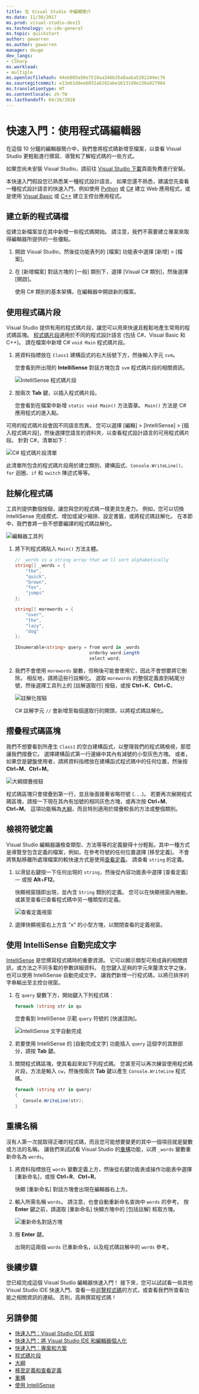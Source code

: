 ```yaml
---
title: 在 Visual Studio 中編輯簡介
ms.date: 11/30/2017
ms.prod: visual-studio-dev15
ms.technology: vs-ide-general
ms.topic: quickstart
author: gewarren
ms.author: gewarren
manager: douge
dev_langs:
- CSharp
ms.workload:
- multiple
ms.openlocfilehash: 44eb805a50e7518aa346b35a8aaba5202244ec76
ms.sourcegitcommit: e13e61ddea6032a8282abe16131d9e136a927984
ms.translationtype: HT
ms.contentlocale: zh-TW
ms.lasthandoff: 04/26/2018
---
```

# <a name="quickstart-use-the-code-editor"></a>快速入門：使用程式碼編輯器

在這個 10 分鐘的編輯器簡介中，我們會將程式碼新增至檔案，以查看 Visual Studio 更輕鬆進行撰寫、導覽和了解程式碼的一些方式。

如果您尚未安裝 Visual Studio，請前往 [Visual Studio 下載](https://aka.ms/vsdownload?utm_source=mscom&utm_campaign=msdocs)頁面免費進行安裝。

本快速入門假設您已熟悉某一種程式設計語言。 如果您還不熟悉，建議您先查看一種程式設計語言的快速入門，例如使用 [Python](../ide/quickstart-python.md) 或 [C#](../ide/tutorial-csharp-aspnet-core.md) 建立 Web 應用程式，或是使用 [Visual Basic](../ide/quickstart-visual-basic-console.md) 或 [C++](../ide/quickstart-cpp.md) 建立主控台應用程式。

## <a name="create-a-new-code-file"></a>建立新的程式碼檔

從建立新檔案並在其中新增一些程式碼開始。 請注意，我們不需要建立專案來取得編輯器所提供的一些優點。

1. 開啟 Visual Studio，然後從功能表列的 [檔案] 功能表中選擇 [新增] > [檔案]。

1. 在 [新增檔案] 對話方塊的 [一般] 類別下，選擇 [Visual C# 類別]，然後選擇 [開啟]。

   使用 C# 類別的基本架構，在編輯器中開啟新的檔案。

## <a name="use-code-snippets"></a>使用程式碼片段

Visual Studio 提供有用的程式碼片段，讓您可以用來快速且輕鬆地產生常用的程式碼區塊。 [程式碼片段](../ide/code-snippets.md)適用於不同的程式設計語言 (包括 C#、Visual Basic 和 C++)。 請在檔案中新增 C# `void Main` 程式碼片段。

1. 將資料指標放在 `Class1` 建構函式的右大括號下方，然後輸入字元 `svm`。

   您會看到所出現的 **IntelliSense** 對話方塊包含 `svm` 程式碼片段的相關資訊。

   ![IntelliSense 程式碼片段](media/quickstart-intellisense-snippet.png)

1. 按兩次 **Tab** 鍵，以插入程式碼片段。

   您會看到在檔案中新增 `static void Main()` 方法簽章。 `Main()` 方法是 C# 應用程式的進入點。

可用的程式碼片段會因不同語言而異。 您可以選擇 [編輯] > [IntelliSense] > [插入程式碼片段]，然後選擇您語言的資料夾，以查看程式設計語言的可用程式碼片段。 針對 C#，清單如下：

![C# 程式碼片段清單](media/quickstart-code-snippet-list.png)

此清單所包含的程式碼片段用於建立類別、建構函式、`Console.WriteLine()`、`for` 迴圈、`if` 和 `switch` 陳述式等等。

## <a name="comment-out-code"></a>註解化程式碼

工具列提供數個按鈕，讓您與您的程式碼一樣更具生產力。 例如，您可以切換 IntelliSense 完成模式、增加或減少縮排、設定書籤，或將程式碼註解化。 在本節中，我們會將一些不想要編譯的程式碼註解化。

![編輯器工具列](media/quickstart-editor-toolbar.png)

1. 將下列程式碼貼入 `Main()` 方法主體。

    ```csharp
    // _words is a string array that we'll sort alphabetically
    string[] _words = {
        "the",
        "quick",
        "brown",
        "fox",
        "jumps"
    };

    string[] morewords = {
        "over",
        "the",
        "lazy",
        "dog"
    };

    IEnumerable<string> query = from word in _words
                                orderby word.Length
                                select word;
    ```

1. 我們不會使用 `morewords` 變數，但稍後可能會使用它，因此不會想要將它刪除。 相反地，請將這些行註解化。 選取 `morewords` 的整個定義直到結尾分號，然後選擇工具列上的 [註解選取行] 按鈕，或按 **Ctrl**+**K**、**Ctrl**+**C**。

   ![註解化按鈕](media/quickstart-comment-out.png)

   C# 註解字元 `//` 會新增至每個選取行的開頭，以將程式碼註解化。

## <a name="collapse-code-blocks"></a>摺疊程式碼區塊

我們不想要看到所產生 `Class1` 的空白建構函式，以整理我們的程式碼檢視，那麼讓我們摺疊它。 選擇建構函式第一行邊緣中其內有減號的小型灰色方塊。 或者，如果您是鍵盤使用者，請將資料指標放在建構函式程式碼中的任何位置，然後按 **Ctrl**+**M**、**Ctrl**+**M**。

![大綱摺疊按鈕](media/quickstart-collapse.png)

程式碼區塊只會摺疊到第一行，並且後面接著省略符號 (`...`)。 若要再次展開程式碼區塊，請按一下現在其內有加號的相同灰色方塊，或再次按 **Ctrl**+**M**、**Ctrl**+**M**。 這項功能稱為[大綱](../ide/outlining.md)，而且特別適用於摺疊較長的方法或整個類別。

## <a name="view-symbol-definitions"></a>檢視符號定義

Visual Studio 編輯器讓檢查類型、方法等等的定義變得十分輕鬆。其中一種方式是導覽至包含定義的檔案，例如，在參考符號的任何位置選擇 [移至定義]。 不會將焦點移離所處理檔案的較快速方式是使用[查看定義](../ide/go-to-and-peek-definition.md#peek-definition)。 請查看 `string` 的定義。

1. 以滑鼠右鍵按一下任何出現的 `string`，然後從內容功能表中選擇 [查看定義]&mdash; 或按 **Alt**+**F12**。

   快顯視窗隨即出現，並內含 `String` 類別的定義。 您可以在快顯視窗內捲動，或甚至查看已查看程式碼中另一種類型的定義。

   ![查看定義視窗](media/quickstart-peek-definition.png)

1. 選擇快顯視窗右上方含 "x" 的小型方塊，以關閉查看的定義視窗。

## <a name="use-intellisense-to-complete-words"></a>使用 IntelliSense 自動完成文字

[IntelliSense](../ide/using-intellisense.md) 是您撰寫程式碼時的重要資源。 它可以顯示類型可用成員的相關資訊，或方法之不同多載的參數詳細資料。 在您鍵入足夠的字元來釐清文字之後，也可以使用 IntelliSense 自動完成文字。 讓我們新增一行程式碼，以將已排序的字串輸出至主控台視窗。

1. 在 `query` 變數下方，開始鍵入下列程式碼：

   ```csharp
   foreach (string str in qu
   ```

   您會看到 IntelliSense 示範 `query` 符號的 [快速諮詢]。

   ![IntelliSense 文字自動完成](media/quickstart-intellisense-completion-list.png)

1. 若要使用 IntelliSense 的 [自動完成文字] 功能插入 `query` 這個字的其餘部分，請按 **Tab** 鍵。

1. 關閉程式碼區塊，使其看起來如下列程式碼。 您甚至可以再次練習使用程式碼片段，方法是輸入 `cw`，然後按兩次 **Tab** 鍵以產生 `Console.WriteLine` 程式碼。

   ```csharp
   foreach (string str in query)
   {
      Console.WriteLine(str);
   }
   ```

## <a name="refactor-a-name"></a>重構名稱

沒有人第一次就取得正確的程式碼，而且您可能想要變更的其中一個項目就是變數或方法的名稱。 讓我們來試試看 Visual Studio 的[重構](../ide/refactoring-in-visual-studio.md)功能，以將 `_words` 變數重新命名為 `words`。

1. 將資料指標放在 `words` 變數定義上方，然後從右鍵功能表或操作功能表中選擇 [重新命名]，或按 **Ctrl**+**R**、**Ctrl**+**R**。

   快顯 [重新命名] 對話方塊會出現在編輯器右上方。

1. 輸入所需名稱 `words`。 請注意，也會自動重新命名查詢中 `words` 的參考。 按 **Enter** 鍵之前，請選取 [重新命名] 快顯方塊中的 [包括註解] 核取方塊。

   ![重新命名對話方塊](media/quickstart-rename.png)

1. 按 **Enter** 鍵。

   出現的這兩個 `words` 已重新命名，以及程式碼註解中的 `words` 參考。

## <a name="next-steps"></a>後續步驟

您已經完成這個 Visual Studio 編輯器快速入門！ 接下來，您可以試試看一些其他 Visual Studio IDE 快速入門、查看一些[巡覽程式碼](../ide/navigating-code.md)的方式，或查看我們所查看功能之相關資訊的連結。 否則，高興撰寫程式碼！

## <a name="see-also"></a>另請參閱

- [快速入門：Visual Studio IDE 初探](../ide/quickstart-ide-orientation.md)
- [快速入門：將 Visual Studio IDE 和編輯器個人化](../ide/quickstart-personalize-the-ide.md)
- [快速入門：專案和方案](../ide/quickstart-projects-solutions.md)
- [程式碼片段](../ide/code-snippets.md)
- [大綱](../ide/outlining.md)
- [移至定義和查看定義](../ide/go-to-and-peek-definition.md)
- [重構](../ide/refactoring-in-visual-studio.md)
- [使用 IntelliSense](../ide/using-intellisense.md)
